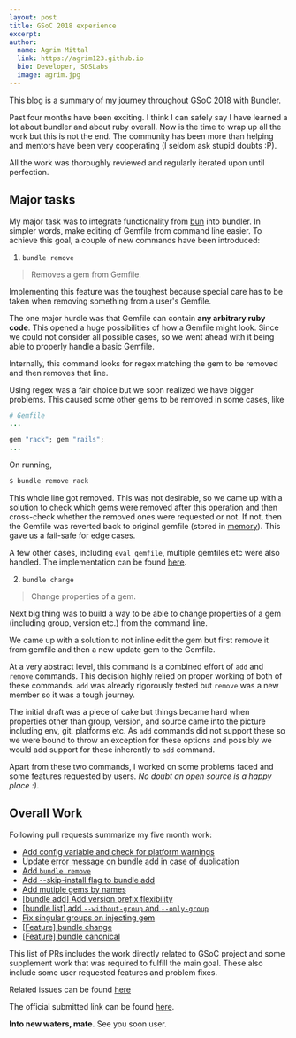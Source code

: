 ```yaml
---
layout: post
title: GSoC 2018 experience
excerpt:
author:
  name: Agrim Mittal
  link: https://agrim123.github.io
  bio: Developer, SDSLabs
  image: agrim.jpg
---
```


This blog is a summary of my journey throughout GSoC 2018 with Bundler.

Past four months have been exciting. I think I can safely say I have learned a lot about bundler and about ruby overall. Now is the time to wrap up all the work but this is not the end. The community has been more than helping and mentors have been very cooperating (I seldom ask stupid doubts :P).

All the work was thoroughly reviewed and regularly iterated upon until perfection.

## Major tasks

My major task was to integrate functionality from [bun](https://github.com/shime/bun) into bundler. In simpler words, make editing of Gemfile from command line easier. To achieve this goal, a couple of new commands have been introduced:

1. `bundle remove`

> Removes a gem from Gemfile.

Implementing this feature was the toughest because special care has to be taken when removing something from a user's Gemfile.

The one major hurdle was that Gemfile can contain **any arbitrary ruby code**. This opened a huge possibilities of how a Gemfile might look. Since we could not consider all possible cases, so we went ahead with it being able to properly handle a basic Gemfile.

Internally, this command looks for regex matching the gem to be removed and then removes that line.

Using regex was a fair choice but we soon realized we have bigger problems. This caused some other gems to be removed in some cases, like

```ruby
# Gemfile
...

gem "rack"; gem "rails";
...
```
On running,
```bash
$ bundle remove rack
```
This whole line got removed. This was not desirable, so we came up with a solution to check which gems were removed after this operation and then cross-check whether the removed ones were requested or not. If not, then the Gemfile was reverted back to original gemfile (stored in [memory](https://github.com/bundler/bundler/blob/5dcfc318f2f58d81875880533a65c8b58cda5622/lib/bundler/injector.rb#L129)). This gave us a fail-safe for edge cases.

A few other cases, including `eval_gemfile`, multiple gemfiles etc were also handled. The implementation can be found [here](https://github.com/bundler/bundler/blob/5dcfc318f2f58d81875880533a65c8b58cda5622/lib/bundler/injector.rb).

2. `bundle change`

> Change properties of a gem.

Next big thing was to build a way to be able to change properties of a gem (including group, version etc.) from the command line.

We came up with a solution to not inline edit the gem but first remove it from gemfile and then a new update gem to the Gemfile.

At a very abstract level, this command is a combined effort of `add` and `remove` commands. This decision highly relied on proper working of both of these commands. `add` was already rigorously tested but `remove` was a new member so it was a tough journey.

The initial draft was a piece of cake but things became hard when properties other than group, version, and source came into the picture including env, git, platforms etc. As `add` commands did not support these so we were bound to throw an exception for these options and possibly we would add support for these inherently to `add` command.

Apart from these two commands, I worked on some problems faced and some features requested by users. *No doubt an open source is a happy place :)*.

## Overall Work

Following pull requests summarize my five month work:

- [Add config variable and check for platform warnings](https://github.com/bundler/bundler/pull/6309)
- [Update error message on bundle add in case of duplication](https://github.com/bundler/bundler/pull/6447)
- [Add `bundle remove`](https://github.com/bundler/bundler/pull/6513)
- [Add --skip-install flag to bundle add](https://github.com/bundler/bundler/pull/6517)
- [Add mutiple gems by names](https://github.com/bundler/bundler/pull/6547)
- [[bundle add] Add version prefix flexibility](https://github.com/bundler/bundler/pull/6556)
- [[bundle list] add `--without-group` and `--only-group`](https://github.com/bundler/bundler/pull/6572)
- [Fix singular groups on injecting gem](https://github.com/bundler/bundler/pull/6627)
- [[Feature] bundle change](https://github.com/bundler/bundler/pull/6597)
- [[Feature] bundle canonical](https://github.com/bundler/bundler/pull/6623)


This list of PRs includes the work directly related to GSoC project and some supplement work that was required to fulfill the main goal. These also include some user requested features and problem fixes.

Related issues can be found [here](https://github.com/bundler/bundler/issues/created_by/agrim123)

The official submitted link can be found [here](https://gist.github.com/agrim123/cfc1e1aadbe8b46f6e2b6e9b090ed2f3).

**Into new waters, mate.** See you soon user.
